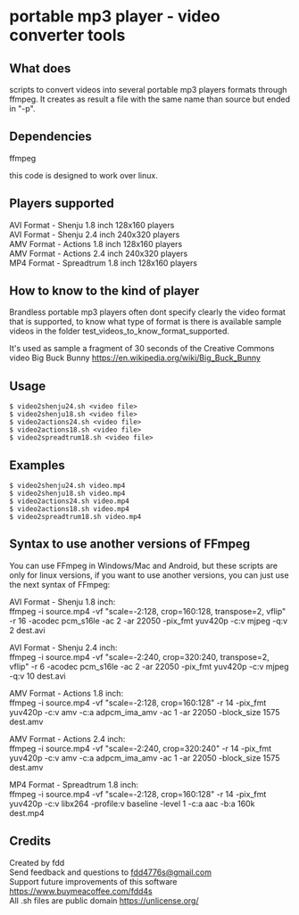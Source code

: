 # portable mp3 player - video converter tools

## What does

scripts to convert videos into several portable mp3 players formats through ffmpeg. It creates as result a file with the same name than source but ended in "-p".

## Dependencies

ffmpeg

this code is designed to work over linux.

## Players supported

AVI Format - Shenju 1.8 inch 128x160 players  
AVI Format - Shenju 2.4 inch 240x320 players  
AMV Format - Actions 1.8 inch 128x160 players  
AMV Format - Actions 2.4 inch 240x320 players  
MP4 Format - Spreadtrum 1.8 inch 128x160 players  

## How to know to the kind of player

Brandless portable mp3 players often dont specify clearly the video format that is supported, to know what type of format is there is available sample videos in the folder test_videos_to_know_format_supported.

It's used as sample a fragment of 30 seconds of the Creative Commons video Big Buck Bunny https://en.wikipedia.org/wiki/Big_Buck_Bunny

## Usage

    $ video2shenju24.sh <video file>
    $ video2shenju18.sh <video file>
    $ video2actions24.sh <video file>
    $ video2actions18.sh <video file>
    $ video2spreadtrum18.sh <video file>

## Examples

    $ video2shenju24.sh video.mp4
    $ video2shenju18.sh video.mp4
    $ video2actions24.sh video.mp4
    $ video2actions18.sh video.mp4
    $ video2spreadtrum18.sh video.mp4

## Syntax to use another versions of FFmpeg

You can use FFmpeg in Windows/Mac and Android, but these scripts are only for linux versions, if you want to use another versions, you can just use the next syntax of FFmpeg:  

AVI Format - Shenju 1.8 inch:  
ffmpeg -i source.mp4 -vf "scale=-2:128, crop=160:128, transpose=2, vflip" -r 16 -acodec pcm_s16le -ac 2 -ar 22050 -pix_fmt yuv420p -c:v mjpeg -q:v 2 dest.avi  
  
AVI Format - Shenju 2.4 inch:  
ffmpeg -i source.mp4 -vf "scale=-2:240, crop=320:240, transpose=2, vflip" -r 6 -acodec pcm_s16le -ac 2 -ar 22050 -pix_fmt yuv420p -c:v mjpeg -q:v 10 dest.avi  
  
AMV Format - Actions 1.8 inch:  
ffmpeg -i source.mp4 -vf "scale=-2:128, crop=160:128" -r 14 -pix_fmt yuv420p -c:v amv -c:a adpcm_ima_amv -ac 1 -ar 22050 -block_size 1575 dest.amv  
  
AMV Format - Actions 2.4 inch:  
ffmpeg -i source.mp4 -vf "scale=-2:240, crop=320:240" -r 14 -pix_fmt yuv420p -c:v amv -c:a adpcm_ima_amv -ac 1 -ar 22050 -block_size 1575 dest.amv  
  
MP4 Format - Spreadtrum 1.8 inch:  
ffmpeg -i source.mp4 -vf "scale=-2:128, crop=160:128" -r 14 -pix_fmt yuv420p -c:v libx264 -profile:v baseline -level 1 -c:a aac -b:a 160k dest.mp4  


## Credits

Created by fdd  
Send feedback and questions to fdd4776s@gmail.com  
Support future improvements of this software https://www.buymeacoffee.com/fdd4s  
All .sh files are public domain https://unlicense.org/  
